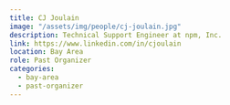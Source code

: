 ```yaml
---
title: CJ Joulain
image: "/assets/img/people/cj-joulain.jpg"
description: Technical Support Engineer at npm, Inc.
link: https://www.linkedin.com/in/cjoulain
location: Bay Area
role: Past Organizer
categories:
  - bay-area
  - past-organizer
---
```


